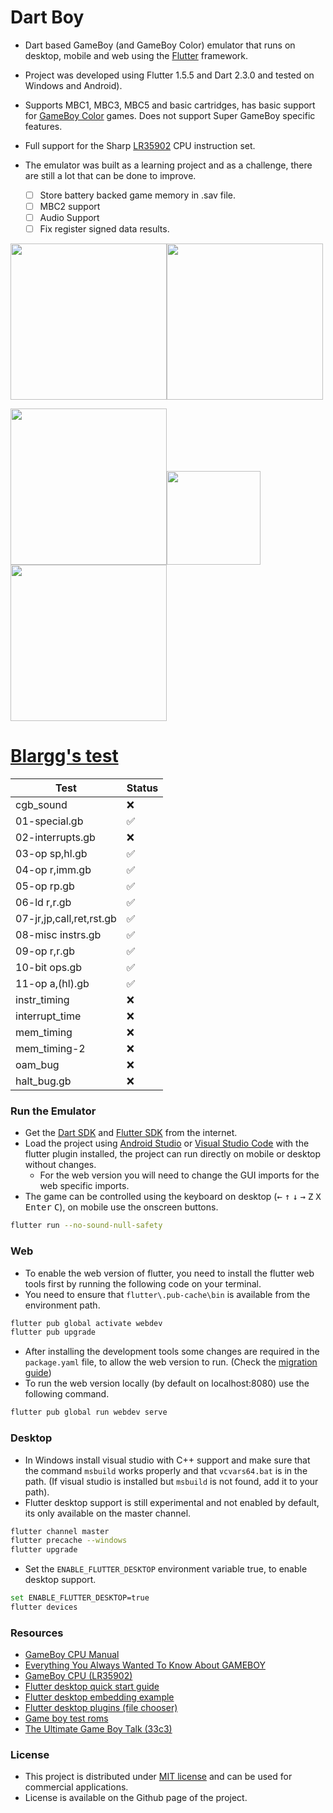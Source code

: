 # Dart Boy

- Dart based GameBoy (and GameBoy Color) emulator that runs on desktop, mobile and web using the [Flutter](https://flutter.dev/) framework.
- Project was developed using Flutter 1.5.5 and Dart 2.3.0 and tested on Windows and Android).
- Supports MBC1, MBC3, MBC5 and basic cartridges, has basic support for [GameBoy Color](https://en.wikipedia.org/wiki/Game_Boy_Color) games. Does not support Super GameBoy specific features.
- Full support for the Sharp [LR35902](https://www.pastraiser.com/cpu/gameboy/gameboy_opcodes.html) CPU instruction set.
- The emulator was built as a learning project and as a challenge, there are still a lot that can be done to improve.

  - [ ] Store battery backed game memory in .sav file.
  - [ ] MBC2 support
  - [ ] Audio Support
  - [ ] Fix register signed data results.

<img src="https://raw.githubusercontent.com/tentone/dartboy/master/readme/pokemon.png" width="250"><img src="https://raw.githubusercontent.com/tentone/dartboy/master/readme/tetris.png" width="250">

<img src="https://raw.githubusercontent.com/tentone/dartboy/master/readme/web.png" width="250"><img src="https://raw.githubusercontent.com/tentone/dartboy/master/readme/android.png" width="150"><img src="https://raw.githubusercontent.com/tentone/dartboy/master/readme/windows.png" width="250">

# [Blargg's test](https://github.com/retrio/gb-test-roms)

| Test | Status |
|----------|----------|
| cgb_sound      | ❌   |
| 01-special.gb | ✅   |
| 02-interrupts.gb | ❌   |
| 03-op sp,hl.gb | ✅   |
| 04-op r,imm.gb | ✅   |
| 05-op rp.gb | ✅   |
| 06-ld r,r.gb | ✅   |
| 07-jr,jp,call,ret,rst.gb | ✅   |
| 08-misc instrs.gb | ✅   |
| 09-op r,r.gb | ✅   |
| 10-bit ops.gb | ✅   |
| 11-op a,(hl).gb | ✅   |
| instr_timing   | ❌     |
| interrupt_time | ❌   |
| mem_timing     | ❌     |
| mem_timing-2   | ❌     |
| oam_bug        | ❌     |
| halt_bug.gb    | ❌     |


### Run the Emulator

- Get the [Dart SDK](https://dart.dev/get-dart) and [Flutter SDK](https://flutter.dev/docs/get-started/install) from the internet. 
- Load the project using [Android Studio](https://developer.android.com/studio) or [Visual Studio Code](https://code.visualstudio.com/) with the flutter plugin installed, the project can run directly on mobile or desktop without changes.
  - For the web version you will need to change the GUI imports for the web specific imports.
- The game can be controlled using the keyboard on desktop (<kbd>&larr;</kbd> <kbd>&uarr;</kbd> <kbd>&darr;</kbd> <kbd>&rarr;</kbd> <kbd>Z</kbd> <kbd>X</kbd> <kbd>Enter</kbd> <kbd>C</kbd>), on mobile use the onscreen buttons.

```bash
flutter run --no-sound-null-safety
```



### Web

- To enable the web version of flutter, you need to install the flutter web tools first by running the following code on your terminal. 
- You need to ensure that `flutter\.pub-cache\bin`  is available from the environment path.

```bash
flutter pub global activate webdev
flutter pub upgrade
```

- After installing the development tools some changes are required in the `package.yaml` file, to allow the web version to run. (Check the [migration guide](https://github.com/flutter/flutter_web/blob/master/docs/migration_guide.md))
- To run the web version locally (by default on localhost:8080) use the following command.

```bash
flutter pub global run webdev serve
```



### Desktop

- In Windows install visual studio with C++ support and make sure that the command `msbuild` works properly and that `vcvars64.bat` is in the path. (If visual studio is installed but `msbuild` is not found, add it to your path).
- Flutter desktop support is still experimental and not enabled by default, its only available on the master channel.

```bash
flutter channel master
flutter precache --windows
flutter upgrade
```

- Set the `ENABLE_FLUTTER_DESKTOP` environment variable true, to enable desktop support.

```bash
set ENABLE_FLUTTER_DESKTOP=true
flutter devices
```



### Resources

- [GameBoy CPU Manual](http://marc.rawer.de/Gameboy/Docs/GBCPUman.pdf)
- [Everything You Always Wanted To Know About GAMEBOY](http://bgb.bircd.org/pandocs.htm)
- [GameBoy CPU (LR35902)](http://www.pastraiser.com/cpu/gameboy/gameboy_opcodes.html)
- [Flutter desktop quick start guide](https://github.com/google/flutter-desktop-embedding/blob/master/Quick-Start.md)
- [Flutter desktop embedding example](https://github.com/google/flutter-desktop-embedding)
- [Flutter desktop plugins (file chooser)](https://github.com/google/flutter-desktop-embedding/tree/master/plugins)
- [Game boy test roms](https://github.com/retrio/gb-test-roms)
- [The Ultimate Game Boy Talk (33c3)](https://www.youtube.com/watch?v=HyzD8pNlpwI)



### License

- This project is distributed under [MIT license](https://opensource.org/licenses/MIT) and can be used for commercial applications.
- License is available on the Github page of the project.
